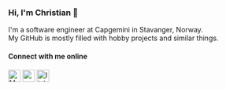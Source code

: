 ### Hi, I'm Christian 👋

I'm a software engineer at Capgemini in Stavanger, Norway.<br>
My GitHub is mostly filled with hobby projects and similar things.

#### Connect with me online

[<img src="https://upload.wikimedia.org/wikipedia/commons/4/48/Mastodon_Logotype_%28Simple%29.svg" height="25" alt="Mastodon logo"/>](https://toot.community/@christianfosli)
[<img src="https://matrix.org/images/matrix-logo.svg" height="25" alt="matrix logo" />](https://matrix.to/#/@christianfosli:matrix.org)
[<img src="https://user-images.githubusercontent.com/36294671/88458010-136e6780-ce8b-11ea-98de-4e5aafeb30c6.png" height="25" alt="linkedin logo"/>](https://www.linkedin.com/in/christianfosli)
